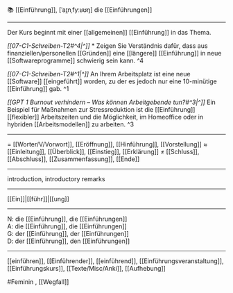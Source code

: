 📚 [[Einführung]], [ˈaɪ̯nˌfyːʁʊŋ]
die [[Einführungen]]

---
Der Kurs beginnt mit einer [[allgemeinen]] [[Einführung]] in das Thema.

*[[07-C1-Schreiben-T2#^4|^]]* * Zeigen Sie Verständnis dafür, dass aus finanziellen/personellen [[Gründen]] eine [[längere]] [[Einführung]] in neue [[Softwareprogramme]] schwierig sein kann. ^4


*[[07-C1-Schreiben-T2#^1|^]]* An Ihrem Arbeitsplatz ist eine neue [[Software]] [[eingeführt]] worden, zu der es jedoch nur eine 10-minütige [[Einführung]] gab. ^1


*[[GPT 1 Burnout verhindern – Was können Arbeitgebende tun?#^3|^]]* Ein Beispiel für Maßnahmen zur Stressreduktion ist die [[Einführung]] [[flexibler]] Arbeitszeiten und die Möglichkeit, im Homeoffice oder in hybriden [[Arbeitsmodellen]] zu arbeiten. ^3


---
= [[Worter/V/Vorwort]], [[Eröffnung]], [[Hinführung]], [[Vorstellung]]
≈ [[Einleitung]], [[Überblick]], [[Einstieg]], [[Erklärung]]
≠ [[Schluss]], [[Abschluss]], [[Zusammenfassung]], [[Ende]]

---
introduction, introductory remarks

---
[[Ein]]|[[führ]]|[[ung]]

---
N: die [[Einführung]], die [[Einführungen]]  
A: die [[Einführung]], die [[Einführungen]]  
G: der [[Einführung]], der [[Einführungen]]  
D: der [[Einführung]], den [[Einführungen]]  

---
[[einführen]], [[Einführender]], [[einführend]], [[Einführungsveranstaltung]], [[Einführungskurs]], [[Texte/Misc/Anki]], [[Aufhebung]]


#Feminin , [[Wegfall]]